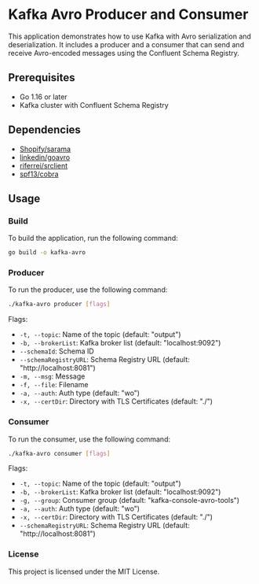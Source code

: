 # Kafka Avro Producer and Consumer

This application demonstrates how to use Kafka with Avro serialization and deserialization. It includes a producer and a consumer that can send and receive Avro-encoded messages using the Confluent Schema Registry.

## Prerequisites

- Go 1.16 or later
- Kafka cluster with Confluent Schema Registry

## Dependencies

- [Shopify/sarama](https://github.com/Shopify/sarama)
- [linkedin/goavro](https://github.com/linkedin/goavro)
- [riferrei/srclient](https://github.com/riferrei/srclient)
- [spf13/cobra](https://github.com/spf13/cobra)

## Usage

### Build

To build the application, run the following command:

```sh
go build -o kafka-avro
```
### Producer

To run the producer, use the following command:
```sh
./kafka-avro producer [flags]
```
Flags:
- `-t, --topic`: Name of the topic (default: "output")
- `-b, --brokerList`: Kafka broker list (default: "localhost:9092")
- `--schemaId`: Schema ID
- `--schemaRegistryURL`: Schema Registry URL (default: "http://localhost:8081")
- `-m, --msg`: Message
- `-f, --file`: Filename
- `-a, --auth`: Auth type (default: "wo")
- `-x, --certDir`: Directory with TLS Certificates (default: "./")

### Consumer

To run the consumer, use the following command:
```sh
./kafka-avro consumer [flags]
```
Flags:

- `-t, --topic`: Name of the topic (default: "output")
- `-b, --brokerList`: Kafka broker list (default: "localhost:9092")
- `-g, --group`: Consumer group (default: "kafka-console-avro-tools")
- `-a, --auth`: Auth type (default: "wo")
- `-x, --certDir`: Directory with TLS Certificates (default: "./")
- `--schemaRegistryURL`: Schema Registry URL (default: "http://localhost:8081")

### License

This project is licensed under the MIT License.
